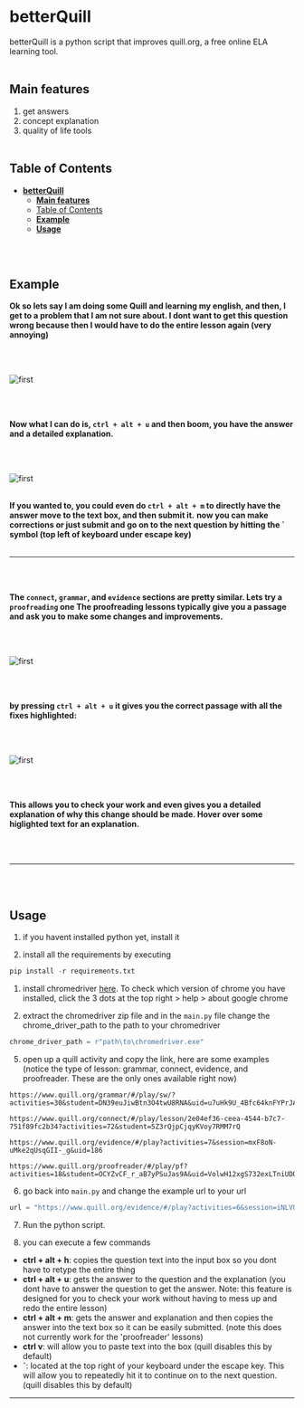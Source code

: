 # **betterQuill**

betterQuill is a python script that improves quill.org, a free online ELA learning tool.
<br><br>

## **Main features**
1. get answers
2. concept explanation
3. quality of life tools
<br><br>


## Table of Contents
- [**betterQuill**](#betterquill)
  - [**Main features**](#main-features)
  - [Table of Contents](#table-of-contents)
  - [**Example**](#example)
  - [**Usage**](#usage)


<br><br>

## **Example**

**Ok so lets say I am doing some Quill and learning my english, and then, I get to a problem that I am not sure about. I dont want to get this question wrong because then I would have to do the entire lesson again (very annoying)**

<br><br>

<img src="https://github.com/bear102/betterQuill/blob/main/images/Screenshot%202023-05-26%20133724.png" alt="first">

<br><br>

**Now what I can do is, `ctrl + alt + u` and then boom, you have the answer and a detailed explanation.**

<br><br>

<img src="https://github.com/bear102/betterQuill/blob/main/images/Screenshot%202023-05-26%20134058.png" alt="first"  >
<br><br>

**If you wanted to, you could even do `ctrl + alt + m` to directly have the answer move to the text box, and then submit it.**
**now you can make corrections or just submit and go on to the next question by hitting the \` symbol (top left of keyboard under escape key)**
<br><br>

***
<br><br>

**The `connect`, `grammar`, and `evidence` sections are pretty similar. Lets try a `proofreading` one The proofreading lessons typically give you a passage and ask you to make some changes and improvements.**

<br><br>

<img src="https://github.com/bear102/betterQuill/blob/main/images/Screenshot%202023-05-26%20135000.png" alt="first"  >

<br><br>

**by pressing `ctrl + alt + u` it gives you the correct passage with all the fixes highlighted:**

<br><br>

<img src="https://github.com/bear102/betterQuill/blob/main/images/Screenshot%202023-05-26%20134910.png" alt="first" >

<br><br>

**This allows you to check your work and even gives you a detailed explanation of why this change should be made. Hover over some higlighted text for an explanation.**







<br><br>

***
<br><br>

## **Usage**

1. if you havent installed python yet, install it
   
2. install all the requirements by executing
``` python
pip install -r requirements.txt
```
1. install chromedriver [here](https://chromedriver.chromium.org/downloads). To check which version of chrome you have installed, click the 3 dots at the top right > help > about google chrome
   
2. extract the chromedriver zip file and in the  `main.py` file change the chrome_driver_path to the path to your chromedriver

``` python
chrome_driver_path = r"path\to\chromedriver.exe"
```

5. open up a quill activity and copy the link, here are some examples (notice the type of lesson: grammar, connect, evidence, and proofreader. These are the only ones available right now)
```
https://www.quill.org/grammar/#/play/sw/?activities=30&student=DN39euJiwBtn3O4twU8RNA&uid=u7uHk9U_4Bfc64knFYPrJA

https://www.quill.org/connect/#/play/lesson/2e04ef36-ceea-4544-b7c7-751f89fc2b34?activities=72&student=5Z3rQjpCjqyKVoy7RMM7rQ

https://www.quill.org/evidence/#/play?activities=7&session=mxF8oN-uMke2qUsqGII-_g&uid=186

https://www.quill.org/proofreader/#/play/pf?activities=18&student=OCYZvCF_r_aB7yPSuJas9A&uid=VolwH12xgS732exLTniUDQ
```

6. go back into `main.py` and change the example url to your url
``` python
url = "https://www.quill.org/evidence/#/play?activities=6&session=iNLVUwqXmWJpqDAokZ-SaA&uid=171"
```

7. Run the python script.

8. you can execute a few commands
  - **ctrl + alt + h**: copies the question text into the input box so you dont have to retype the entire thing
  - **ctrl + alt + u**: gets the answer to the question and the explanation (you dont have to answer the question to get the answer. Note: this feature is designed for you to check your work without having to mess up and redo the entire lesson)
  - **ctrl + alt + m**: gets the answer and explanation and then copies the answer into the text box so it can be easily submitted. (note this does not currently work for the 'proofreader' lessons)
  - **ctrl v**: will allow you to paste text into the box (quill disables this by default)
  - **\`**: located at the top right of your keyboard under the escape key. This will allow you to repeatedly hit it to continue on to the next question. (quill disables this by default)


***



